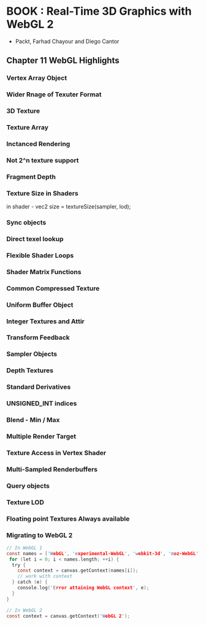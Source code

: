 # BOOK : Real-Time 3D Graphics with WebGL 2 

* Packt, Farhad Chayour and Diego Cantor

## Chapter 11 WebGL Highlights

### Vertex Array Object 

### Wider Rnage of Texuter Format

### 3D Texture

### Texture Array

### Inctanced Rendering

### Not 2^n texture support

### Fragment Depth

### Texture Size in Shaders

in shader - vec2 size = textureSize(sampler, lod);

### Sync objects

### Direct texel lookup

### Flexible Shader Loops

### Shader Matrix Functions

### Common Compressed Texture

### Uniform Buffer Object

### Integer Textures and Attir

### Transform Feedback

### Sampler Objects

### Depth Textures

### Standard Derivatives

### UNSIGNED_INT indices

### Blend - Min / Max

### Multiple Render Target

### Texture Access in Vertex Shader

### Multi-Sampled Renderbuffers

### Query objects

### Texture LOD

### Floating point Textures Always available

### Migrating to WebGL 2

``` C
// In WebGL 1
const names = ['WebGL', 'experimental-WebGL', 'webkit-3d', 'moz-WebGL'];
 for (let i = 0; i < names.length; ++i) {
  try {
    const context = canvas.getContext(names[i]);
    // work with context
  } catch (e) {
    console.log('Error attaining WebGL context', e);
  }
} 

// In WebGL 2
const context = canvas.getContext('WebGL 2');

```